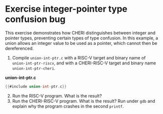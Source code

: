 # Exercise integer-pointer type confusion bug

This exercise demonstrates how CHERI distinguishes between integer and pointer
types, preventing certain types of type confusion.
In this example, a union allows an integer value to be used as a pointer,
which cannot then be dereferenced.

1. Compile `union-int-ptr.c` with a RISC-V target and binary name of
   `union-int-ptr-riscv`, and with a CHERI-RISC-V target and binary name
   `union-int-ptr-cheri`.

**union-int-ptr.c**
```C
{{#include union-int-ptr.c}}
```
2. Run the RISC-V program. What is the result?
3. Run the CHERI-RISC-V program.  What is the result?
   Run under `gdb` and explain why the program crashes in the second `printf`.
